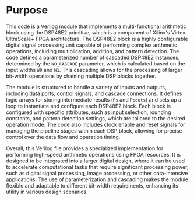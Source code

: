 # Purpose
This code is a Verilog module that implements a multi-functional arithmetic block using the DSP48E2 primitive, which is a component of Xilinx's Virtex UltraScale+ FPGA architecture. The DSP48E2 block is a highly configurable digital signal processing unit capable of performing complex arithmetic operations, including multiplication, addition, and pattern detection. The code defines a parameterized number of cascaded DSP48E2 instances, determined by the `NO_CASCADE` parameter, which is calculated based on the input widths `W0` and `W1`. This cascading allows for the processing of larger bit-width operations by chaining multiple DSP blocks together.

The module is structured to handle a variety of inputs and outputs, including data ports, control signals, and cascade connections. It defines logic arrays for storing intermediate results (`Ps` and `Pcouts`) and sets up a loop to instantiate and configure each DSP48E2 block. Each block is configured with specific attributes, such as input selection, rounding constants, and pattern detection settings, which are tailored to the desired operation mode. The code also includes clock enable and reset signals for managing the pipeline stages within each DSP block, allowing for precise control over the data flow and operation timing.

Overall, this Verilog file provides a specialized implementation for performing high-speed arithmetic operations using FPGA resources. It is designed to be integrated into a larger digital design, where it can be used to accelerate computational tasks that require significant processing power, such as digital signal processing, image processing, or other data-intensive applications. The use of parameterization and cascading makes the module flexible and adaptable to different bit-width requirements, enhancing its utility in various design scenarios.
